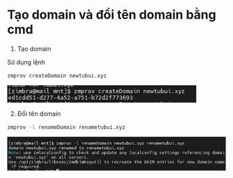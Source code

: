 # Tạo domain và đổi tên domain bằng cmd

1. Tạo domain

Sử dụng lệnh 

```sh
zmprov createDomain newtubui.xyz
```

![](./images/zimbra_create_domain.png)

2. Đổi tên domain

```sh
zmprov -l renameDomain renametubui.xyz
```

![](./images/zimbra_rename_domain.png)